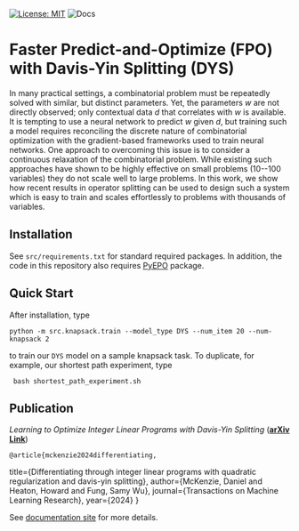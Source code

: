 [![License: MIT](https://img.shields.io/badge/License-MIT-yellow.svg)](https://opensource.org/licenses/MIT)
![Docs](https://github.com/mines-opt-ml/spo-tos/actions/workflows/ci.yml/badge.svg)

# Faster Predict-and-Optimize (FPO) with Davis-Yin Splitting (DYS)

In many practical settings, a combinatorial problem must be repeatedly solved with similar, but distinct parameters. Yet, the parameters $w$ are not directly observed; only contextual data $d$ that correlates with $w$ is available. It is tempting to use a neural network to predict $w$ given $d$, but training such a model requires reconciling the discrete nature of combinatorial optimization with the gradient-based frameworks used to train neural networks. One approach to overcoming this issue is to consider a continuous relaxation of the combinatorial problem. While existing such approaches have shown to be highly effective on small problems (10--100 variables) they do not scale well to large problems. In this work, we show how recent results in operator splitting can be used to design such a system which is easy to train  and scales effortlessly to problems with thousands of variables.

## Installation

See ```src/requirements.txt``` for standard required packages. In addition, the code in this repository also requires [PyEPO](https://github.com/khalil-research/PyEPO) package. 

## Quick Start
After installation, type 

``` python -m src.knapsack.train --model_type DYS --num_item 20 --num-knapsack 2  ```

to train our ```DYS``` model on a sample knapsack task. To duplicate, for example, our shortest path experiment, type

``` bash shortest_path_experiment.sh```


## Publication

_Learning to Optimize Integer Linear Programs with Davis-Yin Splitting_ (**[arXiv Link](https://arxiv.org/abs/2301.13395)**)
    
    @article{mckenzie2024differentiating,
  title={Differentiating through integer linear programs with quadratic regularization and davis-yin splitting},
  author={McKenzie, Daniel and Heaton, Howard and Fung, Samy Wu},
  journal={Transactions on Machine Learning Research},
  year={2024}
  }

See [documentation site](https://fpo-dys.research.typal.academy) for more details.
